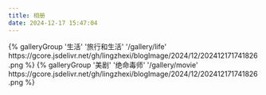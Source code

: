 ```yaml
---
title: 相册
date: 2024-12-17 15:47:04
---
```


<div class="gallery-group-main">
  {% galleryGroup '生活' '旅行和生活' '/gallery/life' https://gcore.jsdelivr.net/gh/lingzhexi/blogImage/2024/12/202412171741826.png %}
  {% galleryGroup '美剧' '绝命毒师' '/gallery/movie' https://gcore.jsdelivr.net/gh/lingzhexi/blogImage/2024/12/202412171741826.png %}
 </div>

